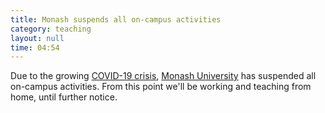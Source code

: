 ```yaml
---
title: Monash suspends all on-campus activities
category: teaching
layout: null
time: 04:54
---
```

<!-- converted from blosxom format post by dkg 22.1.2022 -->
Due to the growing 
<a href="https://www.abc.net.au/news/2020-03-22/coronavirus-lockdown-what-it-means/12079242">COVID-19 crisis</a>, 
<a href="http://monash.edu">Monash University</a> has suspended all
on-campus activities. From this point we'll be working and teaching from 
home, until further notice.
